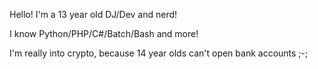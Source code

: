 Hello! I'm a 13 year old DJ/Dev and nerd!

I know Python/PHP/C#/Batch/Bash and more!

I'm really into crypto, because 14 year olds can't open bank accounts ;-;

